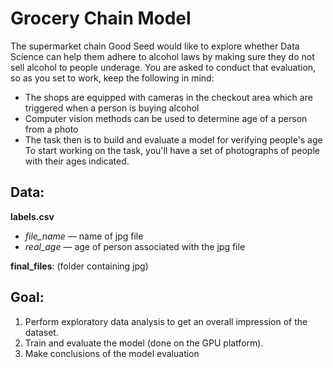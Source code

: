 
# Grocery Chain Model

The supermarket chain Good Seed would like to explore whether Data Science can help them adhere to alcohol laws by making sure they do not sell alcohol to people underage. You are asked to conduct that evaluation, so as you set to work, keep the following in mind:
- The shops are equipped with cameras in the checkout area which are triggered when a person is buying alcohol
- Computer vision methods can be used to determine age of a person from a photo
- The task then is to build and evaluate a model for verifying people's age
To start working on the task, you'll have a set of photographs of people with their ages indicated.


## Data:

**labels.csv**

- *file_name* — name of jpg file
- *real_age* — age of person associated with the jpg file

**final_files**: (folder containing jpg)

## Goal:

1. Perform exploratory data analysis to get an overall impression of the dataset.
2. Train and evaluate the model (done on the GPU platform).
3. Make conclusions of the model evaluation
